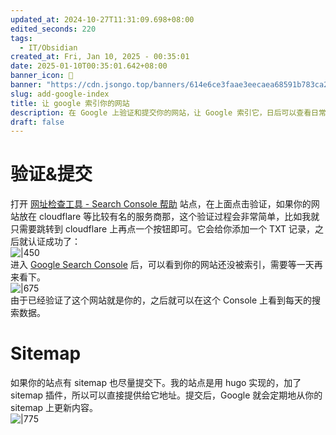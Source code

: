 ```yaml
---
updated_at: 2024-10-27T11:31:09.698+08:00
edited_seconds: 220
tags:
  - IT/Obsidian
created_at: Fri, Jan 10, 2025 - 00:35:01
date: 2025-01-10T00:35:01.642+08:00
banner_icon: 🧅
banner: "https://cdn.jsongo.top/banners/614e6ce3faae3eecaea68591b783ca2e.jpeg"
slug: add-google-index
title: 让 google 索引你的网站
description: 在 Google 上验证和提交你的网站，让 Google 索引它，日后可以查看日常搜索数据。另外提交网站的 sitemap，以便 Google 定期更新你网站的内容
draft: false
---
```

# 验证&提交
打开 [网址检查工具 - Search Console 帮助](https://support.google.com/webmasters/answer/9012289?hl=zh-Hans) 站点，在上面点击验证，如果你的网站放在 cloudflare 等比较有名的服务商那，这个验证过程会非常简单，比如我就只需要跳转到 cloudflare 上再点一个按钮即可。它会给你添加一个 TXT 记录，之后就认证成功了：  
	![|450](https://cdn.jsongo.top/2025/01/356a25a75d88549de43ada1856ef4da8.webp)  
进入 [Google Search Console](https://search.google.com/search-console) 后，可以看到你的网站还没被索引，需要等一天再来看下。  
	![|675](https://cdn.jsongo.top/2025/01/b42233e8f3f1a1a50196872d8a1eae17.webp)  
由于已经验证了这个网站就是你的，之后就可以在这个 Console 上看到每天的搜索数据。

# Sitemap
如果你的站点有 sitemap 也尽量提交下。我的站点是用 hugo 实现的，加了 sitemap 插件，所以可以直接提供给它地址。提交后，Google 就会定期地从你的 sitemap 上更新内容。  
	![|775](https://cdn.jsongo.top/2025/01/e4f46f3ab1b40f3cd68608eceb859b66.webp)

